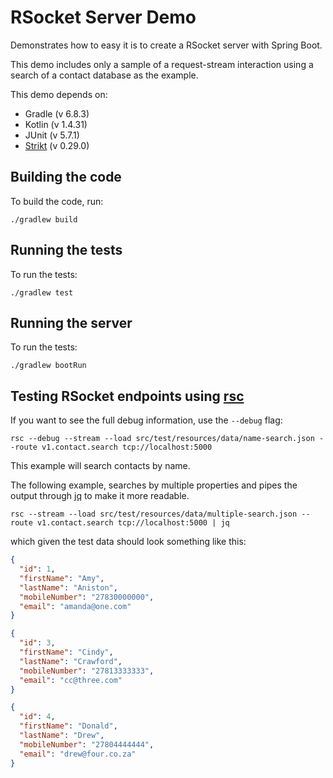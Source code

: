 # RSocket Server Demo

[comment]: <> (YouTube: []&#40;&#41;)

[comment]: <> (Blog: []&#40;&#41;)

Demonstrates how to easy it is to create a RSocket server with Spring Boot.

This demo includes only a sample of a request-stream interaction using a search of a contact database as the example.

This demo depends on:

- Gradle (v 6.8.3)
- Kotlin (v 1.4.31)
- JUnit (v 5.7.1)
- [Strikt](https://strikt.io) (v 0.29.0)

## Building the code

To build the code, run:

```shell
./gradlew build
```

## Running the tests

To run the tests:

```shell
./gradlew test
```

## Running the server

To run the tests:

```shell
./gradlew bootRun
```

## Testing RSocket endpoints using [rsc](https://github.com/making/rsc)

If you want to see the full debug information, use the `--debug` flag:

```shell
rsc --debug --stream --load src/test/resources/data/name-search.json --route v1.contact.search tcp://localhost:5000
```

This example will search contacts by name.

The following example, searches by multiple properties and pipes the output through [jq](https://stedolan.github.io/jq/) to make it more readable.

```shell
rsc --stream --load src/test/resources/data/multiple-search.json --route v1.contact.search tcp://localhost:5000 | jq
```

which given the test data should look something like this:

```json
{
  "id": 1,
  "firstName": "Amy",
  "lastName": "Aniston",
  "mobileNumber": "27830000000",
  "email": "amanda@one.com"
}
```
```json
{
  "id": 3,
  "firstName": "Cindy",
  "lastName": "Crawford",
  "mobileNumber": "27813333333",
  "email": "cc@three.com"
}
```
```json
{
  "id": 4,
  "firstName": "Donald",
  "lastName": "Drew",
  "mobileNumber": "27804444444",
  "email": "drew@four.co.za"
}
```

